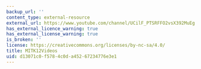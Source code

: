 ```yaml
---
backup_url: ''
content_type: external-resource
external_url: https://www.youtube.com/channel/UCilF_PTSRFFO2vsX392MuEg
has_external_licence_warning: true
has_external_license_warning: true
is_broken: ''
license: https://creativecommons.org/licenses/by-nc-sa/4.0/
title: MITK12Videos
uid: d13071c0-f578-4c0d-a452-67234776e3e1
---
```

